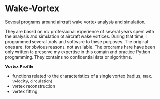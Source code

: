 # Wake-Vortex

Several programs around aircraft wake vortex analysis and simulation.

They are based on my professional experience of several years spent with the analysis and simulation of aircraft wake vortices.
During that time, I programmed several tools and software to these purposes. 
The original ones are, for obvious reasons, not available. 
The programs here have been only written to preserve my expertise in this domain and practice Python programming.
They contains no confidential data or algorithms.

**Vortex Profile**
- functions related to the characteristics of a single vortex (radius, max. velocity, circulation)
- vortex reconstruction
- vortex fitting
